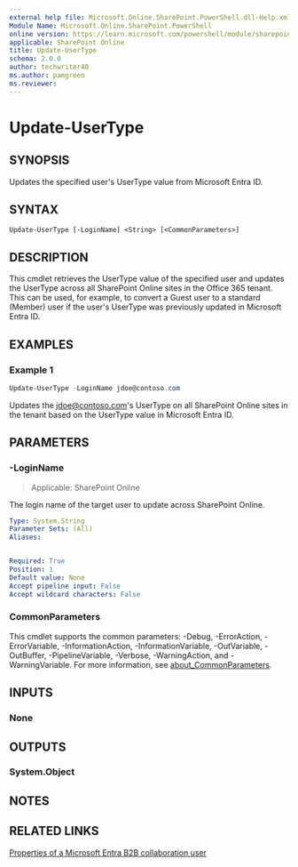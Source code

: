 ```yaml
---
external help file: Microsoft.Online.SharePoint.PowerShell.dll-Help.xml
Module Name: Microsoft.Online.SharePoint.PowerShell
online version: https://learn.microsoft.com/powershell/module/sharepoint-online/update-usertype
applicable: SharePoint Online
title: Update-UserType
schema: 2.0.0
author: techwriter40
ms.author: pamgreen
ms.reviewer:
---
```


# Update-UserType

## SYNOPSIS

Updates the specified user's UserType value from Microsoft Entra ID.

## SYNTAX

```
Update-UserType [-LoginName] <String> [<CommonParameters>]
```

## DESCRIPTION

This cmdlet retrieves the UserType value of the specified user and updates the UserType across all SharePoint Online sites in the Office 365 tenant. This can be used, for example, to convert a Guest user to a standard (Member) user if the user's UserType was previously updated in Microsoft Entra ID.

## EXAMPLES

### Example 1

```powershell
Update-UserType -LoginName jdoe@contoso.com
```

Updates the jdoe@contoso.com's UserType on all SharePoint Online sites in the tenant based on the UserType value in Microsoft Entra ID.

## PARAMETERS

### -LoginName

> Applicable: SharePoint Online

The login name of the target user to update across SharePoint Online.

```yaml
Type: System.String
Parameter Sets: (All)
Aliases:


Required: True
Position: 1
Default value: None
Accept pipeline input: False
Accept wildcard characters: False
```

### CommonParameters

This cmdlet supports the common parameters: -Debug, -ErrorAction, -ErrorVariable, -InformationAction, -InformationVariable, -OutVariable, -OutBuffer, -PipelineVariable, -Verbose, -WarningAction, and -WarningVariable. For more information, see [about_CommonParameters](https://go.microsoft.com/fwlink/?LinkID=113216).

## INPUTS

### None

## OUTPUTS

### System.Object

## NOTES

## RELATED LINKS

[Properties of a Microsoft Entra B2B collaboration user](/azure/active-directory/b2b/user-properties)
